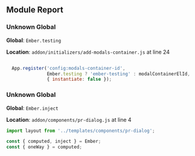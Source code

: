 ## Module Report
### Unknown Global

**Global**: `Ember.testing`

**Location**: `addon/initializers/add-modals-container.js` at line 24

```js

  App.register('config:modals-container-id',
               Ember.testing ? 'ember-testing' : modalContainerElId,
               { instantiate: false });

```

### Unknown Global

**Global**: `Ember.inject`

**Location**: `addon/components/pr-dialog.js` at line 4

```js
import layout from '../templates/components/pr-dialog';

const { computed, inject } = Ember;
const { oneWay } = computed;

```
